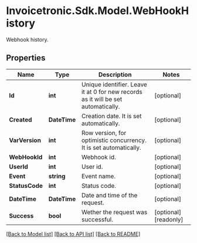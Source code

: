 # Invoicetronic.Sdk.Model.WebHookHistory
Webhook history.

## Properties

Name | Type | Description | Notes
------------ | ------------- | ------------- | -------------
**Id** | **int** | Unique identifier. Leave it at 0 for new records as it will be set automatically. | [optional] 
**Created** | **DateTime** | Creation date. It is set automatically. | [optional] 
**VarVersion** | **int** | Row version, for optimistic concurrency. It is set automatically. | [optional] 
**WebHookId** | **int** | Webhook id. | [optional] 
**UserId** | **int** | User id. | [optional] 
**Event** | **string** | Event name. | [optional] 
**StatusCode** | **int** | Status code. | [optional] 
**DateTime** | **DateTime** | Date and time of the request. | [optional] 
**Success** | **bool** | Wether the request was successful. | [optional] [readonly] 

[[Back to Model list]](../../README.md#documentation-for-models) [[Back to API list]](../../README.md#documentation-for-api-endpoints) [[Back to README]](../../README.md)

